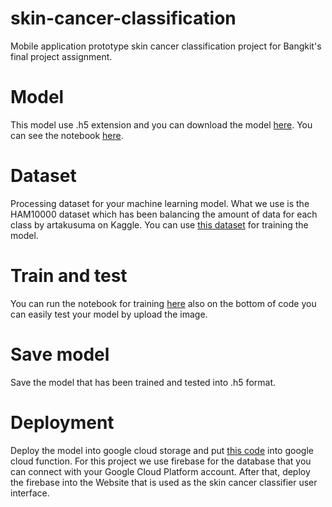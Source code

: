 # skin-cancer-classification
Mobile application prototype skin cancer classification project for Bangkit's final project assignment.

# Model
This model use .h5 extension and you can download the model [here](https://github.com/Cipaduduck/skin-cancer-classification/blob/main/backend/model.h5).
You can see the notebook [here](https://github.com/Cipaduduck/skin-cancer-classification/blob/main/main_notebook.ipynb).

# Dataset
Processing dataset for your machine learning model. What we use is the HAM10000 dataset which has been balancing the amount of data for each class by artakusuma on Kaggle. You can use [this dataset](https://www.kaggle.com/artakusuma/basedir) for training the model. 

# Train and test
You can run the notebook for training [here](https://github.com/Cipaduduck/skin-cancer-classification/blob/main/main_notebook.ipynb) also on the bottom of code you can easily test your model by upload the image. 

# Save model
Save the model that has been trained and tested into .h5 format.

# Deployment
Deploy the model into google cloud storage and put [this code](https://github.com/Cipaduduck/skin-cancer-classification/blob/main/backend/main.py) into google cloud function. For this project we use firebase for the database that you can connect with your Google Cloud Platform account. After that, deploy the firebase into the Website that is used as the skin cancer classifier user interface.
